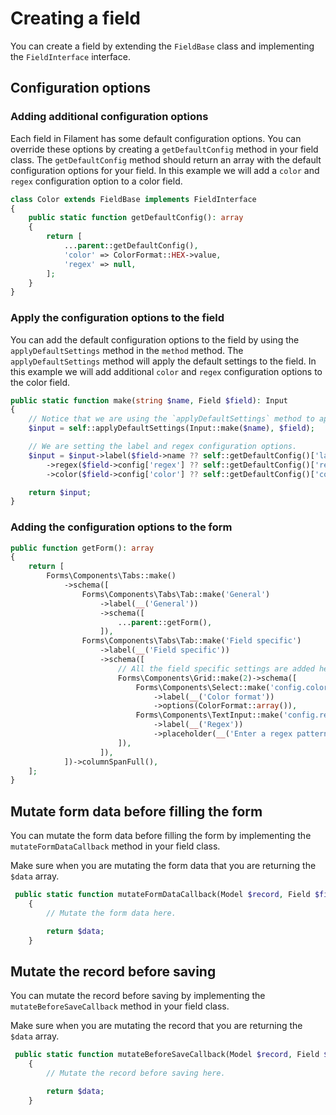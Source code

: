 # Creating a field

You can create a field by extending the `FieldBase` class and implementing the `FieldInterface` interface.

## Configuration options

### Adding additional configuration options

Each field in Filament has some default configuration options. You can override these options by creating a `getDefaultConfig` method in your field class. The `getDefaultConfig` method should return an array with the default configuration options for your field. In this example we will add a `color` and `regex` configuration option to a color field.

```php
class Color extends FieldBase implements FieldInterface
{
    public static function getDefaultConfig(): array
    {
        return [
            ...parent::getDefaultConfig(),
            'color' => ColorFormat::HEX->value,
            'regex' => null,
        ];
    }
}
```

### Apply the configuration options to the field

You can add the default configuration options to the field by using the `applyDefaultSettings` method in the `method` method. The `applyDefaultSettings` method will apply the default settings to the field. In this example we will add additional `color` and `regex` configuration options to the color field.

```php
public static function make(string $name, Field $field): Input
{
    // Notice that we are using the `applyDefaultSettings` method to apply the default settings to the input.
    $input = self::applyDefaultSettings(Input::make($name), $field);

    // We are setting the label and regex configuration options.
    $input = $input->label($field->name ?? self::getDefaultConfig()['label'] ?? null)
        ->regex($field->config['regex'] ?? self::getDefaultConfig()['regex'])
        ->color($field->config['color'] ?? self::getDefaultConfig()['color']);

    return $input;
}
```

### Adding the configuration options to the form

```php
public function getForm(): array
{
    return [
        Forms\Components\Tabs::make()
            ->schema([
                Forms\Components\Tabs\Tab::make('General')
                    ->label(__('General'))
                    ->schema([
                        ...parent::getForm(),
                    ]),
                Forms\Components\Tabs\Tab::make('Field specific')
                    ->label(__('Field specific'))
                    ->schema([
                        // All the field specific settings are added here.
                        Forms\Components\Grid::make(2)->schema([
                            Forms\Components\Select::make('config.color')
                                ->label(__('Color format'))
                                ->options(ColorFormat::array()),
                            Forms\Components\TextInput::make('config.regex')
                                ->label(__('Regex'))
                                ->placeholder(__('Enter a regex pattern')),
                        ]),
                    ]),
            ])->columnSpanFull(),
    ];
}
```

## Mutate form data before filling the form

You can mutate the form data before filling the form by implementing the `mutateFormDataCallback` method in your field class.

Make sure when you are mutating the form data that you are returning the `$data` array.

```php
 public static function mutateFormDataCallback(Model $record, Field $field, array $data): array
    {
        // Mutate the form data here.

        return $data;
    }
```

## Mutate the record before saving

You can mutate the record before saving by implementing the `mutateBeforeSaveCallback` method in your field class.

Make sure when you are mutating the record that you are returning the `$data` array.

```php
 public static function mutateBeforeSaveCallback(Model $record, Field $field, array $data): array
    {
        // Mutate the record before saving here.

        return $data;
    }
```
